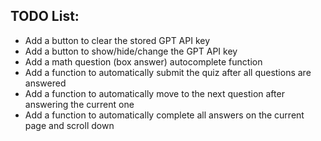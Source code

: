 ## TODO List:
- Add a button to clear the stored GPT API key
- Add a button to show/hide/change the GPT API key
- Add a math question (box answer) autocomplete function
- Add a function to automatically submit the quiz after all questions are answered
- Add a function to automatically move to the next question after answering the current one
- Add a function to automatically complete all answers on the current page and scroll down
